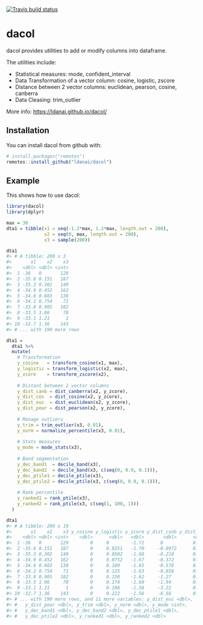 
<!-- README.md is generated from README.Rmd. Please edit that file -->

<!-- badges: start -->

[![Travis build
status](https://travis-ci.org/ldanai/dacol.svg?branch=master)](https://travis-ci.org/ldanai/dacol)
<!-- badges: end -->

# dacol

dacol provides utilities to add or modify columns into dataframe.

The utilities include:

  - Statistical measures: mode, confident\_interval
  - Data Transformation of a vector column: cosine, logistic, zscore
  - Distance between 2 vector columns: euclidean, pearson, cosine,
    canberra
  - Data Cleasing: trim\_outlier

More info: <https://ldanai.github.io/dacol/>

## Installation

You can install dacol from github with:

``` r
# install.packages("remotes")
remotes::install_github("ldanai/dacol")
```

## Example

This shows how to use dacol:

``` r
library(dacol)
library(dplyr)

max = 30
dta1 = tibble(x1 = seq(-1.2*max, 1.2*max, length.out = 200),
              x2 = seq(0, max, length.out = 200),
              x3 = sample(200))

dta1
#> # A tibble: 200 x 3
#>       x1    x2    x3
#>    <dbl> <dbl> <int>
#>  1 -36   0       129
#>  2 -35.6 0.151   187
#>  3 -35.3 0.302   149
#>  4 -34.9 0.452   162
#>  5 -34.6 0.603   138
#>  6 -34.2 0.754    71
#>  7 -33.8 0.905   102
#>  8 -33.5 1.06     78
#>  9 -33.1 1.21      1
#> 10 -32.7 1.36    143
#> # ... with 190 more rows

dta1 = 
  dta1 %>% 
  mutate(
    # Transformation
    y_cosine   = transform_cosine(x1, max),
    y_logistic = transform_logistic(x2, max),
    y_zcore    = transform_zscore(x2),
    
    # Distant between 2 vector columns
    y_dist_canb = dist_canberra(x2, y_zcore),
    y_dist_cos  = dist_cosine(x2, y_zcore),
    y_dist_euc  = dist_euclidean(x2, y_zcore),
    y_dist_pear = dist_pearson(x2, y_zcore),
    
    # Manage outliers
    y_trim = trim_outlier(x3, 0.01),
    y_norm = normalize_percentile(x3, 0.01),
    
    # Stats measures
    y_mode = mode_stats(x3),
    
    # Band segmentation
    y_dec_band1  = decile_band(x3),
    y_dec_band2  = decile_band(x3, c(seq(0, 0.9, 0.1))),
    y_dec_ptile1 = decile_ptile(x3),
    y_dec_ptile2 = decile_ptile(x3, c(seq(0, 0.9, 0.1))),
    
    # Rank percentile
    y_ranked1 = rank_ptile(x3), 
    y_ranked2 = rank_ptile(x3, c(seq(1, 100, 1))) 
  )

dta1
#> # A tibble: 200 x 19
#>       x1    x2    x3 y_cosine y_logistic y_zcore y_dist_canb y_dist_cos
#>    <dbl> <dbl> <int>    <dbl>      <dbl>   <dbl>       <dbl>      <dbl>
#>  1 -36   0       129        0     0        -1.72      0           0.498
#>  2 -35.6 0.151   187        0     0.0251   -1.70     -0.0972      0.498
#>  3 -35.3 0.302   149        0     0.0502   -1.68     -0.218       0.498
#>  4 -34.9 0.452   162        0     0.0752   -1.67     -0.372       0.498
#>  5 -34.6 0.603   138        0     0.100    -1.65     -0.576       0.498
#>  6 -34.2 0.754    71        0     0.125    -1.63     -0.858       0.498
#>  7 -33.8 0.905   102        0     0.150    -1.62     -1.27        0.498
#>  8 -33.5 1.06     78        0     0.174    -1.60     -1.94        0.498
#>  9 -33.1 1.21      1        0     0.198    -1.58     -3.22        0.498
#> 10 -32.7 1.36    143        0     0.222    -1.56     -6.56        0.498
#> # ... with 190 more rows, and 11 more variables: y_dist_euc <dbl>,
#> #   y_dist_pear <dbl>, y_trim <dbl>, y_norm <dbl>, y_mode <int>,
#> #   y_dec_band1 <dbl>, y_dec_band2 <dbl>, y_dec_ptile1 <dbl>,
#> #   y_dec_ptile2 <dbl>, y_ranked1 <dbl>, y_ranked2 <dbl>
```
